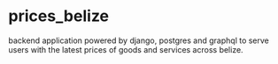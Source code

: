 # prices_belize
backend application powered by django, postgres and graphql to serve users with the latest prices of goods and services across belize.
